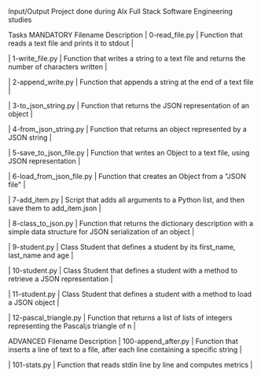 Input/Output
Project done during Alx Full Stack Software Engineering studies

Tasks
 MANDATORY
Filename	Description
| 0-read_file.py | Function that reads a text file and prints it to stdout |

| 1-write_file.py | Function that writes a string to a text file and returns the number of characters written |

| 2-append_write.py | Function that appends a string at the end of a text file |

| 3-to_json_string.py | Function that returns the JSON representation of an object |

| 4-from_json_string.py | Function that returns an object represented by a JSON string |

| 5-save_to_json_file.py | Function that writes an Object to a text file, using JSON representation |

| 6-load_from_json_file.py | Function that creates an Object from a "JSON file" |

| 7-add_item.py | Script that adds all arguments to a Python list, and then save them to add_item.json |

| 8-class_to_json.py | Function that returns the dictionary description with a simple data structure for JSON serialization of an object |

| 9-student.py | Class Student that defines a student by its first_name, last_name and age |

| 10-student.py | Class Student that defines a student with a method to retrieve a JSON representation |

| 11-student.py | Class Student that defines a student with a method to load a JSON object |

| 12-pascal_triangle.py | Function that returns a list of lists of integers representing the Pascal¡s triangle of n |

 ADVANCED
Filename	Description
| 100-append_after.py | Function that inserts a line of text to a file, after each line containing a specific string |

| 101-stats.py | Function that reads stdin line by line and computes metrics |
